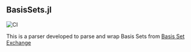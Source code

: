 ## BasisSets.jl

![CI](https://github.com/HartreeFoca/BasisSets.jl/actions/workflows/CI.yml/badge.svg)

This is a parser developed to parse and wrap Basis Sets from [Basis Set Exchange](https://www.basissetexchange.org)